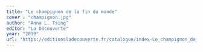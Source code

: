 ```yaml
---
title: "Le champignon de la fin du monde"
cover : "champignon.jpg"
author: "Anna L. Tsing"
editor: "La Découverte"
year: "2019"
url: "https://editionsladecouverte.fr/catalogue/index-Le_champignon_de_la_fin_du_monde-9782359251364.html"	
---
```

